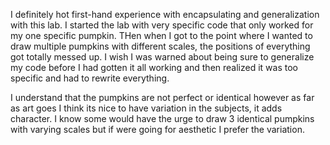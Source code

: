 I definitely hot first-hand experience with encapsulating and generalization with this lab.
I started the lab with very specific code that only worked for my one specific pumpkin.
THen when I got to the point where I wanted to draw multiple pumpkins with different scales, the
positions of everything got totally messed up. I wish I was warned about being sure to generalize
my code before I had gotten it all working and then realized it was too specific and had to rewrite
everything.

I understand that the pumpkins are not perfect or identical however as far as art goes I think its 
nice to have variation in the subjects, it adds character. I know some would have the urge to draw
3 identical pumpkins with varying scales but if were going for aesthetic I prefer the variation.